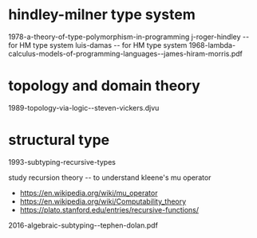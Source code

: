 # hindley-milner type system

1978-a-theory-of-type-polymorphism-in-programming
j-roger-hindley -- for HM type system
luis-damas -- for HM type system
1968-lambda-calculus-models-of-programming-languages--james-hiram-morris.pdf

# topology and domain theory

1989-topology-via-logic--steven-vickers.djvu

# structural type

1993-subtyping-recursive-types

study recursion theory -- to understand kleene's mu operator

- https://en.wikipedia.org/wiki/mu_operator
- https://en.wikipedia.org/wiki/Computability_theory
- https://plato.stanford.edu/entries/recursive-functions/

2016-algebraic-subtyping--tephen-dolan.pdf
